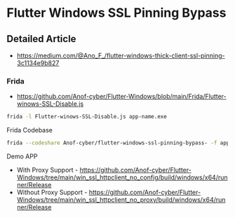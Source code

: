 # Flutter Windows SSL Pinning Bypass


## Detailed Article 
- https://medium.com/@Ano_F_/flutter-windows-thick-client-ssl-pinning-3c1134e9b827
### Frida

- https://github.com/Anof-cyber/Flutter-Windows/blob/main/Frida/Flutter-winows-SSL-Disable.js

```bash
frida -l Flutter-winows-SSL-Disable.js app-name.exe
```
Frida Codebase

```bash
frida --codeshare Anof-cyber/flutter-windows-ssl-pinning-bypass- -f app.exe
```


Demo APP 
- With Proxy Support - https://github.com/Anof-cyber/Flutter-Windows/tree/main/win_ssl_httpclient_no_config/build/windows/x64/runner/Release
- Without Proxy Support - https://github.com/Anof-cyber/Flutter-Windows/tree/main/win_ssl_httpclient_no_proxy/build/windows/x64/runner/Release

